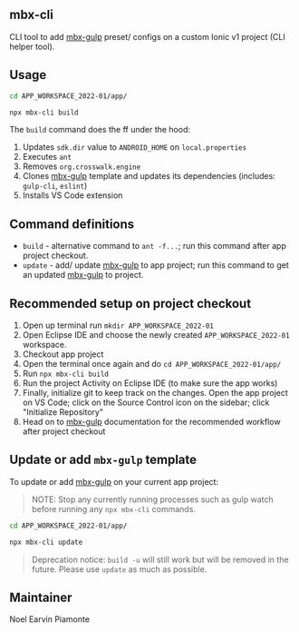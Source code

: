 ## mbx-cli

CLI tool to add [mbx-gulp](https://github.com/earvinpiamonte/mbx-gulp) preset/ configs on a custom Ionic v1 project (CLI helper tool).

## Usage

```sh
cd APP_WORKSPACE_2022-01/app/
```

```sh
npx mbx-cli build
```

The `build` command does the ff under the hood:

1. Updates `sdk.dir` value to `ANDROID_HOME` on `local.properties`
1. Executes `ant`
1. Removes `org.crosswalk.engine`
1. Clones [mbx-gulp](https://github.com/earvinpiamonte/mbx-gulp) template and updates its dependencies (includes: `gulp-cli`, `eslint`)
1. Installs VS Code extension

## Command definitions

- `build` - alternative command to `ant -f...`; run this command after app project checkout.
- `update` - add/ update [mbx-gulp](https://github.com/earvinpiamonte/mbx-gulp) to app project; run this command to get an updated [mbx-gulp](https://github.com/earvinpiamonte/mbx-gulp) to project.

## Recommended setup on project checkout

1. Open up terminal run `mkdir APP_WORKSPACE_2022-01`
1. Open Eclipse IDE and choose the newly created `APP_WORKSPACE_2022-01` workspace.
1. Checkout app project
1. Open the terminal once again and do `cd APP_WORKSPACE_2022-01/app/`
1. Run `npx mbx-cli build`
1. Run the project Activity on Eclipse IDE (to make sure the app works)
1. Finally, initialize git to keep track on the changes. Open the app project on VS Code; click on the Source Control icon on the sidebar; click "Initialize Repository"
1. Head on to [mbx-gulp](https://github.com/earvinpiamonte/mbx-gulp#recomended-workflow) documentation for the recommended workflow after project checkout

## Update or add `mbx-gulp` template

To update or add [mbx-gulp](https://github.com/earvinpiamonte/mbx-gulp) on your current app project:

> NOTE: Stop any currently running processes such as gulp watch before running any `npx mbx-cli` commands.

```sh
cd APP_WORKSPACE_2022-01/app/
```

```sh
npx mbx-cli update
```

> Deprecation notice: `build -u` will still work but will be removed in the future. Please use `update` as much as possible.

## Maintainer

Noel Earvin Piamonte
